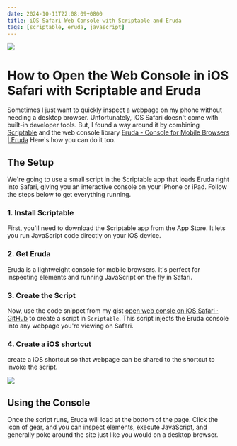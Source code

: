 ```yaml
---
date: 2024-10-11T22:08:09+0800
title: iOS Safari Web Console with Scriptable and Eruda
tags: [scriptable, eruda, javascript]
---
```



<div class="note-link-img-wrapper"><img src="/images/2024-10-11T220809.png"></img></div>

# How to Open the Web Console in iOS Safari with Scriptable and Eruda

Sometimes I just want to quickly inspect a webpage on my phone without needing a desktop browser. Unfortunately, iOS Safari doesn't come with built-in developer tools. But, I found a way around it by combining [Scriptable](https://scriptable.app/) and the web console library [Eruda - Console for Mobile Browsers | Eruda](https://eruda.liriliri.io/)  Here's how you can do it too.

## The Setup

We're going to use a small script in the Scriptable app that loads Eruda right into Safari, giving you an interactive console on your iPhone or iPad. Follow the steps below to get everything running.

### 1. Install Scriptable

First, you'll need to download the Scriptable app from the App Store. It lets you run JavaScript code directly on your iOS device.

### 2. Get Eruda

Eruda is a lightweight console for mobile browsers. It's perfect for inspecting elements and running JavaScript on the fly in Safari.

### 3. Create the Script

Now, use the code snippet from my gist [open web consle on iOS Safari · GitHub](https://gist.github.com/nohzafk/ad2a1c0b97bab1465d07c03478a0a1c8) to create a script in `Scriptable`. This script injects the Eruda console into any webpage you're viewing on Safari.

### 4. Create a iOS shortcut

create a iOS shortcut so that webpage can be shared to the shortcut to invoke the script.


![](/images/20241011_50ab74.jpg)


## Using the Console

Once the script runs, Eruda will load at the bottom of the page. Click the icon of gear, and you can inspect elements, execute JavaScript, and generally poke around the site just like you would on a desktop browser.